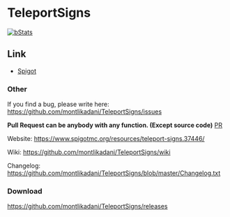 # TeleportSigns

[![bStats](https://img.shields.io/badge/bStats-1.1-brightgreen.svg)](https://bstats.org/plugin/bukkit/TeleportSigns)

## Link
* [Spigot](https://www.spigotmc.org/resources/teleport-signs.37446/)

### Other
If you find a bug, please write here: https://github.com/montlikadani/TeleportSigns/issues

__Pull Request can be anybody with any function. (Except source code)__ [PR](https://github.com/montlikadani/TeleportSigns/pulls)

Website: https://www.spigotmc.org/resources/teleport-signs.37446/

Wiki: https://github.com/montlikadani/TeleportSigns/wiki

Changelog: https://github.com/montlikadani/TeleportSigns/blob/master/Changelog.txt

### Download
https://github.com/montlikadani/TeleportSigns/releases

